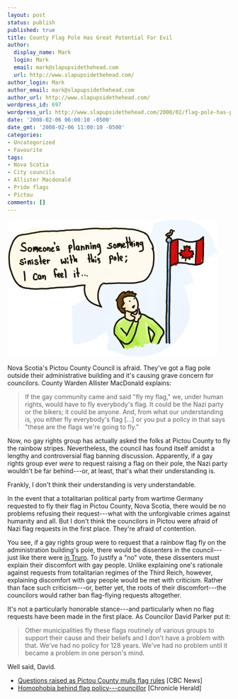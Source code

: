 ```yaml
---
layout: post
status: publish
published: true
title: County Flag Pole Has Great Potential For Evil
author:
  display_name: Mark
  login: Mark
  email: mark@slapupsidethehead.com
  url: http://www.slapupsidethehead.com/
author_login: Mark
author_email: mark@slapupsidethehead.com
author_url: http://www.slapupsidethehead.com/
wordpress_id: 697
wordpress_url: http://www.slapupsidethehead.com/2008/02/flag-pole-has-potential-for-evil/
date: '2008-02-06 06:00:10 -0500'
date_gmt: '2008-02-06 11:00:10 -0500'
categories:
- Uncategorized
- Favourite
tags:
- Nova Scotia
- City councils
- Allister Macdonald
- Pride flags
- Pictou
comments: []
---
```

![Flag Pole Conspiracy](/wp-content/media/2008/02/flag-pole-conspiracy.jpg)

Nova Scotia's Pictou County Council is afraid. They've got a flag pole outside their administrative building and it's causing grave concern for councilors. County Warden Allister MacDonald explains:

> If the gay community came and said "fly my flag," we, under human rights, would have to fly everybody's flag. It could be the Nazi party or the bikers; it could be anyone. And, from what our understanding is, you either fly everybody's flag [...] or you put a policy in that says "these are the flags we're going to fly."

Now, no gay rights group has actually asked the folks at Pictou County to fly the rainbow stripes. Nevertheless, the council has found itself amidst a lengthy and controversial flag banning discussion. Apparently, if a gay rights group ever _were_ to request raising a flag on their pole, the Nazi party wouldn't be far behind---or, at least, that's what their understanding is.

Frankly, I don't think their understanding is very understandable.

In the event that a totalitarian political party from wartime Germany requested to fly their flag in Pictou County, Nova Scotia, there would be no problems refusing their request---what with the unforgivable crimes against humanity and all. But I don't think the councilors in Pictou were afraid of Nazi flag requests in the first place. They're afraid of contention.

You see, if a gay rights group were to request that a rainbow flag fly on the administration building's pole, there would be dissenters in the council---just like there were [in Truro](http://www.slapupsidethehead.com/2007/08/gay-pride-flag/ "Who could hate a rainbow?"). To justify a "no" vote, these dissenters must explain their discomfort with gay people. Unlike explaining one's rationale against requests from totalitarian regimes of the Third Reich, however, explaining discomfort with gay people would be met with criticism. Rather than face such criticism---or, better yet, the roots of their discomfort---the councilors would rather ban flag-flying requests altogether.

It's not a particularly honorable stance---and particularly when no flag requests have been made in the first place. As Councilor David Parker put it:

> Other municipalities fly these flags routinely of various groups to support their cause and their beliefs and I don't have a problem with that. We've had no policy for 128 years. We've had no problem until it became a problem in one person's mind.

Well said, David.

- [Questions raised as Pictou County mulls flag rules](http://www.cbc.ca/canada/nova-scotia/story/2008/02/04/pictou-flags.html) [CBC News]
- [Homophobia behind flag policy---councillor](http://thechronicleherald.ca/NovaScotia/9005396.html) [Chronicle Herald]
